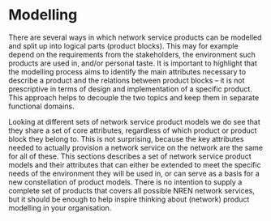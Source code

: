 # Modelling

There are several ways in which network service products can be modelled and
split up into logical parts (product blocks). This may for example depend on the
requirements from the stakeholders, the environment such products are used in,
and/or personal taste. It is important to highlight that the modelling process
aims to identify the main attributes necessary to describe a product and the
relations between product blocks – it is not prescriptive in terms of design and
implementation of a specific product. This approach helps to decouple the two
topics and keep them in separate functional domains.

Looking at different sets of network service product models we do see that they
share a set of core attributes, regardless of which product or product block
they belong to. This is not surprising, because the key attributes needed to
actually provision a network service on the network are the same for all of
these. This sections describes a set of network service product models and their
attributes that can either be extended to meet the specific needs of the
environment they will be used in, or can serve as a basis for a new
constellation of product models. There is no intention to supply a complete set
of products that covers all possible NREN network services, but it should be
enough to help inspire thinking about (network) product modelling in your
organisation.
